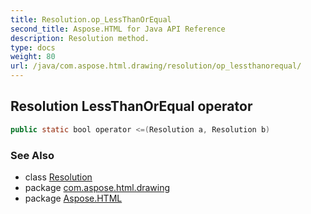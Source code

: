 ```yaml
---
title: Resolution.op_LessThanOrEqual
second_title: Aspose.HTML for Java API Reference
description: Resolution method. 
type: docs
weight: 80
url: /java/com.aspose.html.drawing/resolution/op_lessthanorequal/
---
```

## Resolution LessThanOrEqual operator

```java
public static bool operator <=(Resolution a, Resolution b)
```

### See Also

* class [Resolution](../)
* package [com.aspose.html.drawing](../../resolution/)
* package [Aspose.HTML](../../../)

